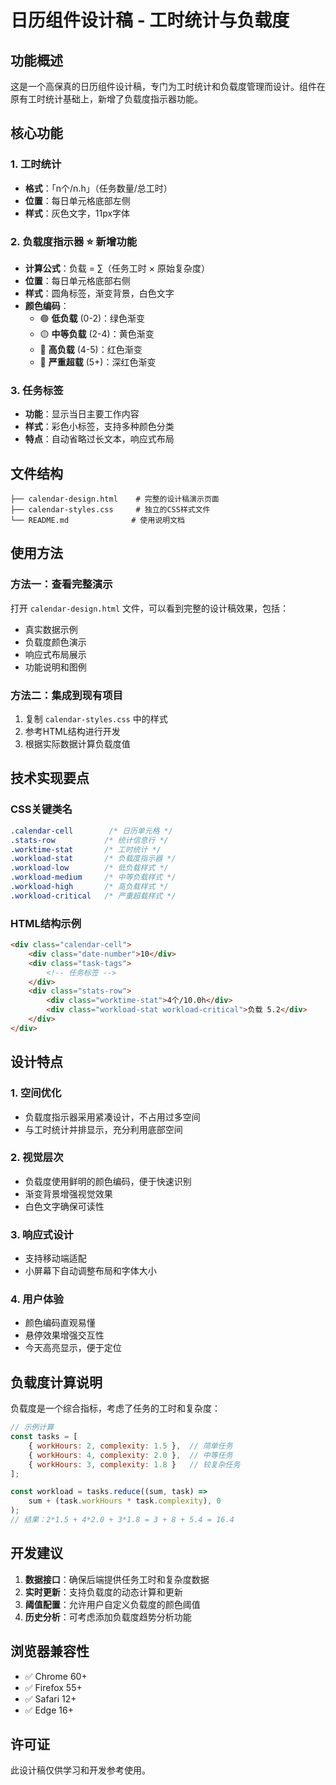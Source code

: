 # 日历组件设计稿 - 工时统计与负载度

## 功能概述

这是一个高保真的日历组件设计稿，专门为工时统计和负载度管理而设计。组件在原有工时统计基础上，新增了负载度指示器功能。

## 核心功能

### 1. 工时统计
- **格式**：「n个/n.h」（任务数量/总工时）
- **位置**：每日单元格底部左侧
- **样式**：灰色文字，11px字体

### 2. 负载度指示器 ⭐ **新增功能**
- **计算公式**：负载 = ∑（任务工时 × 原始复杂度）
- **位置**：每日单元格底部右侧
- **样式**：圆角标签，渐变背景，白色文字
- **颜色编码**：
  - 🟢 **低负载** (0-2)：绿色渐变
  - 🟡 **中等负载** (2-4)：黄色渐变  
  - 🔴 **高负载** (4-5)：红色渐变
  - 🔴 **严重超载** (5+)：深红色渐变

### 3. 任务标签
- **功能**：显示当日主要工作内容
- **样式**：彩色小标签，支持多种颜色分类
- **特点**：自动省略过长文本，响应式布局

## 文件结构

```
├── calendar-design.html    # 完整的设计稿演示页面
├── calendar-styles.css     # 独立的CSS样式文件
└── README.md              # 使用说明文档
```

## 使用方法

### 方法一：查看完整演示
打开 `calendar-design.html` 文件，可以看到完整的设计稿效果，包括：
- 真实数据示例
- 负载度颜色演示
- 响应式布局展示
- 功能说明和图例

### 方法二：集成到现有项目
1. 复制 `calendar-styles.css` 中的样式
2. 参考HTML结构进行开发
3. 根据实际数据计算负载度值

## 技术实现要点

### CSS关键类名
```css
.calendar-cell        /* 日历单元格 */
.stats-row           /* 统计信息行 */
.worktime-stat       /* 工时统计 */
.workload-stat       /* 负载度指示器 */
.workload-low        /* 低负载样式 */
.workload-medium     /* 中等负载样式 */
.workload-high       /* 高负载样式 */
.workload-critical   /* 严重超载样式 */
```

### HTML结构示例
```html
<div class="calendar-cell">
    <div class="date-number">10</div>
    <div class="task-tags">
        <!-- 任务标签 -->
    </div>
    <div class="stats-row">
        <div class="worktime-stat">4个/10.0h</div>
        <div class="workload-stat workload-critical">负载 5.2</div>
    </div>
</div>
```

## 设计特点

### 1. 空间优化
- 负载度指示器采用紧凑设计，不占用过多空间
- 与工时统计并排显示，充分利用底部空间

### 2. 视觉层次
- 负载度使用鲜明的颜色编码，便于快速识别
- 渐变背景增强视觉效果
- 白色文字确保可读性

### 3. 响应式设计
- 支持移动端适配
- 小屏幕下自动调整布局和字体大小

### 4. 用户体验
- 颜色编码直观易懂
- 悬停效果增强交互性
- 今天高亮显示，便于定位

## 负载度计算说明

负载度是一个综合指标，考虑了任务的工时和复杂度：

```javascript
// 示例计算
const tasks = [
    { workHours: 2, complexity: 1.5 },  // 简单任务
    { workHours: 4, complexity: 2.0 },  // 中等任务
    { workHours: 3, complexity: 1.8 }   // 较复杂任务
];

const workload = tasks.reduce((sum, task) => 
    sum + (task.workHours * task.complexity), 0
);
// 结果：2*1.5 + 4*2.0 + 3*1.8 = 3 + 8 + 5.4 = 16.4
```

## 开发建议

1. **数据接口**：确保后端提供任务工时和复杂度数据
2. **实时更新**：支持负载度的动态计算和更新
3. **阈值配置**：允许用户自定义负载度的颜色阈值
4. **历史分析**：可考虑添加负载度趋势分析功能

## 浏览器兼容性

- ✅ Chrome 60+
- ✅ Firefox 55+
- ✅ Safari 12+
- ✅ Edge 16+

## 许可证

此设计稿仅供学习和开发参考使用。 